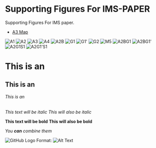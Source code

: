 # Supporting Figures For IMS-PAPER

Supporting Figures For IMS paper.

 - [A3 Map](https://edward1292.github.io/test555/A3_github/A3_github_All-CCS-Data.html)
 
 
 
![A1](https://raw.githubusercontent.com/Edward1292/test555/master/docs/Glycan_Structures/A1.png)
![A2](https://raw.githubusercontent.com/Edward1292/test555/master/docs/Glycan_Structures/A2.png)
![A3](https://raw.githubusercontent.com/Edward1292/test555/master/docs/Glycan_Structures/A3.png)
![A4](https://raw.githubusercontent.com/Edward1292/test555/master/docs/Glycan_Structures/A4.png)
![A2B](https://raw.githubusercontent.com/Edward1292/test555/master/docs/Glycan_Structures/A2B.png)
![G1](https://raw.githubusercontent.com/Edward1292/test555/master/docs/Glycan_Structures/G1.png)
![G1'](https://raw.githubusercontent.com/Edward1292/test555/master/docs/Glycan_Structures/G1'.png)
![G2](https://raw.githubusercontent.com/Edward1292/test555/master/docs/Glycan_Structures/G2.png)
![M5](https://raw.githubusercontent.com/Edward1292/test555/master/docs/Glycan_Structures/M5.png)
![A2BG1](https://raw.githubusercontent.com/Edward1292/test555/master/docs/Glycan_Structures/A2BG1.png)
![A2BG1'](https://raw.githubusercontent.com/Edward1292/test555/master/docs/Glycan_Structures/A2BG1'.png)
![A2G1S1](https://raw.githubusercontent.com/Edward1292/test555/master/docs/Glycan_Structures/A2G1S1.png)
![A2G1'S1](https://raw.githubusercontent.com/Edward1292/test555/master/docs/Glycan_Structures/A2G1'S1.png)

# This is an 
## This is an 
###### This is an 


*This text will be italic*
_This will also be italic_

**This text will be bold**
__This will also be bold__

_You **can** combine them_




![GitHub Logo](https://github.githubassets.com/images/modules/logos_page/GitHub-Mark.png)
Format: ![Alt Text](https://github.githubassets.com/images/modules/logos_page/GitHub-Mark.png)
